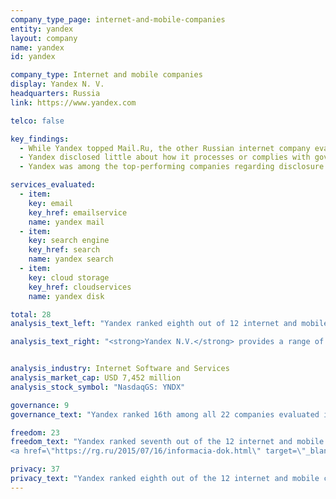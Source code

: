 ```yaml
---
company_type_page: internet-and-mobile-companies
entity: yandex
layout: company
name: yandex
id: yandex

company_type: Internet and mobile companies
display: Yandex N. V.
headquarters: Russia
link: https://www.yandex.com

telco: false

key_findings:
  - While Yandex topped Mail.Ru, the other Russian internet company evaluated, it still failed to sufficiently disclose commitments and policies affecting users’ freedom of expression and privacy.
  - Yandex disclosed little about how it processes or complies with government and private requests for user information. Russian authorities may have direct access to user information without needing to request it, but Yandex could disclose more about its policies and processes for handling requests from non-governmental entities.
  - Yandex was among the top-performing companies regarding disclosure of its security policies, but could significantly improve disclosure of how it handles user information.

services_evaluated:
  - item:
    key: email
    key_href: emailservice
    name: yandex mail
  - item:
    key: search engine
    key_href: search
    name: yandex search
  - item:
    key: cloud storage
    key_href: cloudservices
    name: yandex disk

total: 28
analysis_text_left: "Yandex ranked eighth out of 12 internet and mobile companies evaluated, and 12th in the Index overall. The company is new to this year’s ranking, joining Mail.Ru as the second Russian internet company evaluated by the Index. Notably, Yandex performed better than Mail.Ru, particularly on privacy-related disclosures, even though both companies operate within the restrictions of the Russian internet environment, which Freedom House rates as <a href=\"https://freedomhouse.org/report/freedom-net/2016/russia\" target=\"_blank\">“Not Free.”</a> Freedom House reports that companies for instance must comply with laws granting authorities broad powers to create internet “blacklists” and to participate in a mass surveillance system, SORM, that allows authorities to access communications and metadata."

analysis_text_right: "<strong>Yandex N.V.</strong> provides a range of Internet-based services in Russia and internationally. The company’s products include the largest search engine in Russia, along with other services including email, cloud storage, and maps."


analysis_industry: Internet Software and Services
analysis_market_cap: USD 7,452 million
analysis_stock_symbol: "NasdaqGS: YNDX"

governance: 9
governance_text: "Yandex ranked 16th among all 22 companies evaluated in the Index in the Governance category. However, the company did have some notable disclosures: it disclosed a mechanism for employees and users to report violations to its code of conduct, which includes some aspects of privacy-related issues (G3), and received some credit on human rights due diligence for publishing a <a href=\"http://cache-default06e.cdn.yandex.net/download.cdn.yandex.net/company/annual_2015.pdf\" target=\"_blank\">risk assessment</a> on the impact of Russian law on user privacy (G4). Yandex also disclosed a <a href=\"http://yandex.ru/support/common/support/complaints-about.html\" target=\"_blank\">grievance mechanism</a> for users to file complaints about content removed for alleged copyright infringements, but not about content removed for terms of service violations (G6)."

freedom: 23
freedom_text: "Yandex ranked seventh out of the 12 internet and mobile companies evaluated in the Freedom of Expression category, ahead of Apple, Tencent, Mail.Ru, and Baidu.<br /> <br /><strong>Content and account restrictions:</strong> Yandex disclosed little about how it enforces its terms of service (F3, F4, F8), although it had a similar level of disclosure as Apple and Mail.Ru. Yandex Search provided the most detailed disclosure about prohibited content of the three services evaluated (F3). However, Yandex did not publish any data about content or accounts the company restricts for violating its own rules (F4), and did not make clear whether it notifies users when content or their account has been restricted (F8). <br /> <br /><strong>Content and account restriction requests:</strong> Yandex also had weak disclosure about how it handles government and private requests to restrict content or accounts (F5, F6, F7), although it outperforms Apple, Mail.Ru, Tencent, Baidu, and Samsung on these indicators. The company did not clearly disclose its process for responding to government and third-party requests for account restrictions (F5), nor did it publish any data on the number of government requests it receives or complies with (F6). Yandex stood out for being among just a few companies—including top-performing Google, Yahoo, Microsoft and Twitter—that disclosed any information about compliance with private requests to remove content in response to Russia’s new 
<a href=\"https://rg.ru/2015/07/16/informacia-dok.html\" target=\"_blank\">“Right to be Forgotten” law</a>. <br /> <br /><strong>Identity policy:</strong> Yandex disclosed that it can ask users to confirm their offline identity, and may deny access to services to users who do not comply (F11), although it is not explicitly required to do so by law."

privacy: 37
privacy_text: "Yandex ranked eighth out of the 12 internet and mobile companies evaluated in the Privacy category, ahead of Mail.Ru, Samsung, Tencent, and Baidu.<br /> <br /><strong>Handling of user information:</strong> Yandex disclosed more than Mail.Ru, Samsung, and Baidu about how it handles user information but there is much room for improvement. It provided some evidence about what user information it collects (P3), shares (P4), and why (P5) but did not reveal how long it retains user information (P6)—although it is not illegal to do so. Nor did it disclose if users can access the information the company holds about them (P8), or what information the company collects about the user from third parties (P9).<br /> <br /><strong>Requests for user information:</strong> Yandex disclosed little about its process for responding to government or private requests for user information (P10) and supplied no data about requests it receives or complies with (P11). However, since Russian authorities may have direct access to communications data through SORM, Russian companies may not be aware of the number of times, or for which users, government authorities access user information. <br /> <br /><strong>Security:</strong> Yandex was one of the top-performing companies on these indicators, behind only Google (P13-P18). It disclosed a particularly strong bug bounty program (P14). But like most companies, Yandex provided no information about how it responds to data breaches (P15). The company, however, received the second-highest score after Google for its disclosure more about it encryption policies, on par with Apple (P16). It disclosed that transmissions of users’ communications are encrypted by default and with unique keys."
---
```


